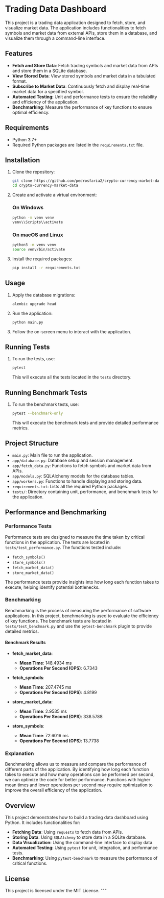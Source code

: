 # Trading Data Dashboard

This project is a trading data application designed to fetch, store, and visualize market data. The application includes functionalities to fetch symbols and market data from external APIs, store them in a database, and visualize them through a command-line interface.

## Features

- **Fetch and Store Data**: Fetch trading symbols and market data from APIs and store them in a SQLite database.
- **View Stored Data**: View stored symbols and market data in a tabulated format.
- **Subscribe to Market Data**: Continuously fetch and display real-time market data for a specified symbol.
- **Automated Testing**: Unit and performance tests to ensure the reliability and efficiency of the application.
- **Benchmarking**: Measure the performance of key functions to ensure optimal efficiency.

## Requirements

- Python 3.7+
- Required Python packages are listed in the `requirements.txt` file.

## Installation

1. Clone the repository:

    ```bash
    git clone https://github.com/pedrosfaria2/crypto-currency-market-data.git
    cd crypto-currency-market-data
    ```

2. Create and activate a virtual environment:

    ### On Windows

    ```bash
    python -m venv venv
    venv\\Scripts\\activate
    ```

    ### On macOS and Linux

    ```bash
    python3 -m venv venv
    source venv/bin/activate
    ```

3. Install the required packages:

    ```bash
    pip install -r requirements.txt
    ```

## Usage

1. Apply the database migrations:

    ```bash
    alembic upgrade head
    ```

2. Run the application:

    ```bash
    python main.py
    ```

3. Follow the on-screen menu to interact with the application.

## Running Tests

1. To run the tests, use:

    ```bash
    pytest
    ```

    This will execute all the tests located in the `tests` directory.

## Running Benchmark Tests

1. To run the benchmark tests, use:

    ```bash
    pytest --benchmark-only
    ```

    This will execute the benchmark tests and provide detailed performance metrics.

## Project Structure

- `main.py`: Main file to run the application.
- `app/database.py`: Database setup and session management.
- `app/fetch_data.py`: Functions to fetch symbols and market data from APIs.
- `app/models.py`: SQLAlchemy models for the database tables.
- `app/workers.py`: Functions to handle displaying and storing data.
- `requirements.txt`: Lists all the required Python packages.
- `tests/`: Directory containing unit, performance, and benchmark tests for the application.

## Performance and Benchmarking

### Performance Tests

Performance tests are designed to measure the time taken by critical functions in the application. The tests are located in `tests/test_performance.py`. The functions tested include:

- `fetch_symbols()`
- `store_symbols()`
- `fetch_market_data()`
- `store_market_data()`

The performance tests provide insights into how long each function takes to execute, helping identify potential bottlenecks.

### Benchmarking

Benchmarking is the process of measuring the performance of software applications. In this project, benchmarking is used to evaluate the efficiency of key functions. The benchmark tests are located in `tests/test_benchmark.py` and use the `pytest-benchmark` plugin to provide detailed metrics.

#### Benchmark Results

- **fetch_market_data**:
  - **Mean Time**: 148.4934 ms
  - **Operations Per Second (OPS)**: 6.7343

- **fetch_symbols**:
  - **Mean Time**: 207.4745 ms
  - **Operations Per Second (OPS)**: 4.8199

- **store_market_data**:
  - **Mean Time**: 2.9535 ms
  - **Operations Per Second (OPS)**: 338.5788

- **store_symbols**:
  - **Mean Time**: 72.6016 ms
  - **Operations Per Second (OPS)**: 13.7738

### Explanation

Benchmarking allows us to measure and compare the performance of different parts of the application. By identifying how long each function takes to execute and how many operations can be performed per second, we can optimize the code for better performance. Functions with higher mean times and lower operations per second may require optimization to improve the overall efficiency of the application.

## Overview

This project demonstrates how to build a trading data dashboard using Python. It includes functionalities for:

- **Fetching Data**: Using `requests` to fetch data from APIs.
- **Storing Data**: Using `SQLAlchemy` to store data in a SQLite database.
- **Data Visualization**: Using the command-line interface to display data.
- **Automated Testing**: Using `pytest` for unit, integration, and performance tests.
- **Benchmarking**: Using `pytest-benchmark` to measure the performance of critical functions.

## License

This project is licensed under the MIT License.
"""